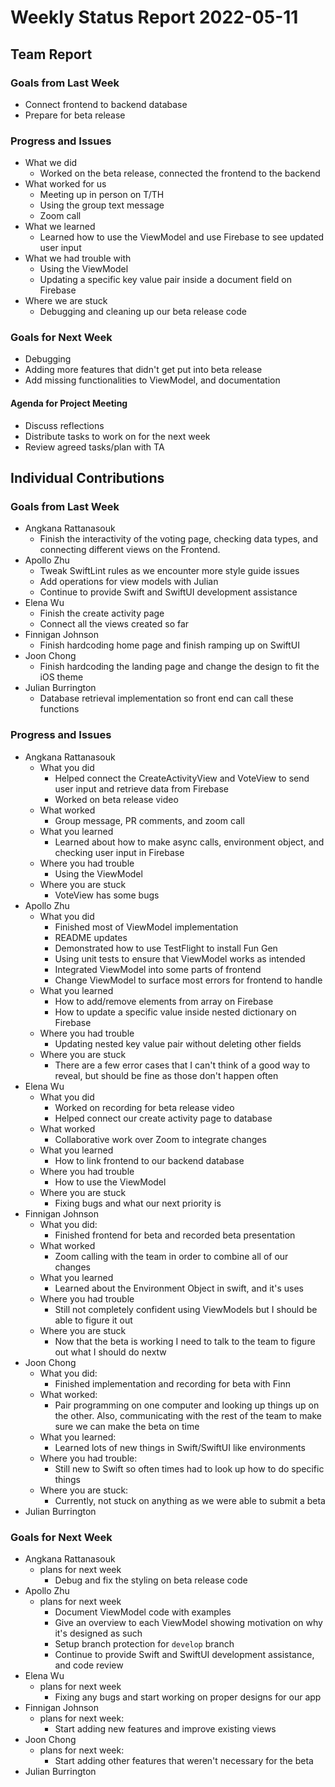 # Weekly Status Report 2022-05-11

## Team Report

### Goals from Last Week

- Connect frontend to backend database
- Prepare for beta release

### Progress and Issues

- What we did
  - Worked on the beta release, connected the frontend to the backend
- What worked for us
  - Meeting up in person on T/TH
  - Using the group text message
  - Zoom call
- What we learned
  - Learned how to use the ViewModel and use Firebase to see updated user input
- What we had trouble with
  - Using the ViewModel
  - Updating a specific key value pair inside a document field on Firebase
- Where we are stuck
  - Debugging and cleaning up our beta release code

### Goals for Next Week

- Debugging
- Adding more features that didn't get put into beta release
- Add missing functionalities to ViewModel, and documentation

#### Agenda for Project Meeting

- Discuss reflections
- Distribute tasks to work on for the next week
- Review agreed tasks/plan with TA

## Individual Contributions

### Goals from Last Week

- Angkana Rattanasouk
  - Finish the interactivity of the voting page, checking data types, and connecting different views on the Frontend.
- Apollo Zhu
  - Tweak SwiftLint rules as we encounter more style guide issues
  - Add operations for view models with Julian
  - Continue to provide Swift and SwiftUI development assistance
- Elena Wu
  - Finish the create activity page 
  - Connect all the views created so far
- Finnigan Johnson
  - Finish hardcoding home page and finish ramping up on SwiftUI
- Joon Chong
  - Finish hardcoding the landing page and change the design to fit the iOS theme
- Julian Burrington
  - Database retrieval implementation so front end can call these functions

### Progress and Issues

- Angkana Rattanasouk
    - What you did
      - Helped connect the CreateActivityView and VoteView to send user input and retrieve data from Firebase
      - Worked on beta release video
    - What worked
      - Group message, PR comments, and zoom call
    - What you learned
      - Learned about how to make async calls, environment object, and checking user input in Firebase
    - Where you had trouble
      - Using the ViewModel
    - Where you are stuck
      - VoteView has some bugs
- Apollo Zhu
    - What you did
      - Finished most of ViewModel implementation
      - README updates
      - Demonstrated how to use TestFlight to install Fun Gen
      - Using unit tests to ensure that ViewModel works as intended
      - Integrated ViewModel into some parts of frontend
      - Change ViewModel to surface most errors for frontend to handle
    - What you learned
      - How to add/remove elements from array on Firebase
      - How to update a specific value inside nested dictionary on Firebase
    - Where you had trouble
      - Updating nested key value pair without deleting other fields
    - Where you are stuck
      - There are a few error cases that I can't think of a good way to reveal, but should be fine as those don't happen often
- Elena Wu
    - What you did
      - Worked on recording for beta release video
      - Helped connect our create activity page to database
    - What worked
      - Collaborative work over Zoom to integrate changes
    - What you learned
      - How to link frontend to our backend database
    - Where you had trouble
      - How to use the ViewModel
    - Where you are stuck
      - Fixing bugs and what our next priority is
- Finnigan Johnson
    - What you did:
      - Finished frontend for beta and recorded beta presentation
    - What worked
      - Zoom calling with the team in order to combine all of our changes
    - What you learned
      - Learned about the Environment Object in swift, and it's uses 
    - Where you had trouble
      - Still not completely confident using ViewModels but I should be able to figure it out 
    - Where you are stuck
      - Now that the beta is working I need to talk to the team to figure out what I should do nextw
- Joon Chong
    - What you did: 
      - Finished implementation and recording for beta with Finn
    - What worked:
      - Pair programming on one computer and looking up things up on the other. Also, communicating with the
        rest of the team to make sure we can make the beta on time
    - What you learned:
      - Learned lots of new things in Swift/SwiftUI like environments
    - Where you had trouble:
      - Still new to Swift so often times had to look up how to do specific things
    - Where you are stuck:
      - Currently, not stuck on anything as we were able to submit a beta
- Julian Burrington

### Goals for Next Week

- Angkana Rattanasouk
    - plans for next week
      - Debug and fix the styling on beta release code
- Apollo Zhu
    - plans for next week
      - Document ViewModel code with examples
      - Give an overview to each ViewModel showing motivation on why it's designed as such
      - Setup branch protection for `develop` branch
      - Continue to provide Swift and SwiftUI development assistance, and code review
- Elena Wu
    - plans for next week
      - Fixing any bugs and start working on proper designs for our app
- Finnigan Johnson
    - plans for next week:
      - Start adding new features and improve existing views
- Joon Chong
    - plans for next week:
      - Start adding other features that weren't necessary for the beta
- Julian Burrington
